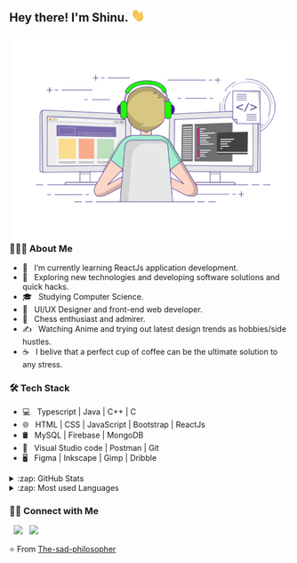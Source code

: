 <h2> Hey there! I'm Shinu. <img src="assets/Hi.gif" width="25"></h2>
<img align="right" alt="GIF" src="assets/techie.gif" width="500"/>

<h3> 👨🏻‍💻 About Me </h3>

- 🔭 &nbsp; I’m currently learning ReactJs application development.
- 🤔 &nbsp; Exploring new technologies and developing software solutions and quick hacks.
- 🎓 &nbsp; Studying Computer Science.
- 💼 &nbsp; UI/UX Designer and front-end web developer.
- 🌱 &nbsp; Chess enthusiast and admirer.
- ✍️ &nbsp; Watching Anime and trying out latest design trends as hobbies/side hustles.
- ☕ &nbsp; I belive that a perfect cup of coffee can be the ultimate solution to any stress. 


<h3>🛠 Tech Stack</h3>

- 💻 &nbsp; Typescript | Java | C++ | C
- 🌐 &nbsp;  HTML | CSS | JavaScript | Bootstrap | ReactJs
- 🛢 &nbsp; MySQL | Firebase | MongoDB
- 🔧 &nbsp; Visual Studio code | Postman | Git
- 🖥 &nbsp; Figma | Inkscape | Gimp | Dribble


<details>
  <summary>:zap: GitHub Stats</summary>
  <img align="center" alt="Shinu's GitHub Stats" src="https://github-readme-stats.the-sad-philosopher.vercel.app//api?username=the-sad-philosopher&include_all_commits=true&count_private=true&show_icons=true&hide_border=true" />
</details>


<details>
   <summary>:zap: Most used Languages </summary>
 
 [![Top Langs](https://github-readme-stats.the-sad-philosopher.vercel.app/api/top-langs/?username=the-sad-philosopher&layout=compact&text_color=daf7dc&bg_color=151515&hide=html)](https://github.com/the-sad-philosopher/github-readme-stats)

</details>


<h3> 🤝🏻 Connect with Me </h3>

<p align="left">
&nbsp; <a href="https://www.linkedin.com/in/shinudonney/" target="_blank" rel="noopener noreferrer"><img src="https://img.icons8.com/plasticine/100/000000/linkedin.png" width="50" /></a>
&nbsp; <a href="mailto:shinudonney@tuta.io" target="_blank" rel="noopener noreferrer"><img src="https://img.icons8.com/plasticine/100/000000/gmail.png"  width="50" /></a>

</p>

⭐️ From [The-sad-philosopher](https://github.com/The-sad-philosopher)
